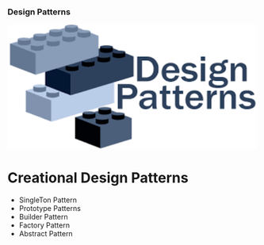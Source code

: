 ### Design Patterns  

<img src="./Assest/images.png" width="100%" height="250px"/>

# Creational Design Patterns 
 <ul>
   <li>SingleTon Pattern</li>
   <li>Prototype Patterns</li>
   <li>Builder Pattern</li>
   <li>Factory Pattern</li>
   <li>Abstract Pattern</li>
 </ul>
